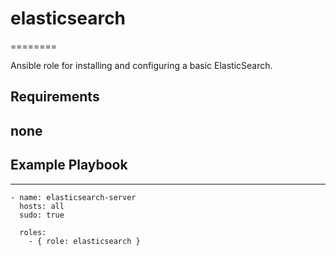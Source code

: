 # elasticsearch
========

Ansible role for installing and configuring a basic ElasticSearch.

Requirements
------------

none
------------

Example Playbook
-------------------------

---
```
- name: elasticsearch-server
  hosts: all
  sudo: true

  roles:
    - { role: elasticsearch }
```
